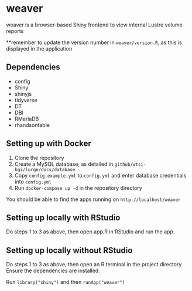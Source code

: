 # weaver
weaver is a browser-based Shiny frontend to view internal Lustre volume reports

**remember to update the version number in `weaver/version.R`, as this is displayed in the application

## Dependencies
* config
* Shiny
* shinyjs
* tidyverse
* DT
* DBI
* RMariaDB
* rhandsontable

## Setting up with Docker
1. Clone the repository
2. Create a MySQL database, as detailed in `github/wtsi-hgi/lurge/docs/database`
3. Copy `config.example.yml` to `config.yml` and enter database credentials into `config.yml`
4. Run `docker-compose up -d` in the repository directory

You should be able to find the apps running on `http://localhost/weaver`

## Setting up locally with RStudio
Do steps 1 to 3 as above, then open app.R in RStudio and run the app.

## Setting up locally without RStudio
Do steps 1 to 3 as above, then open an R terminal in the project directory.
Ensure the dependencies are installed.

Run `library("shiny")` and then `runApp("weaver")`